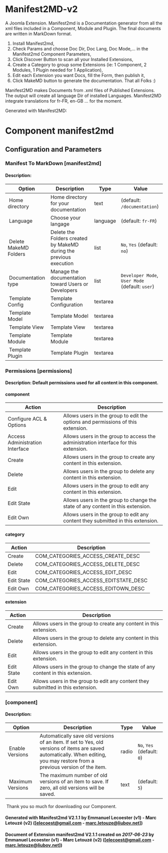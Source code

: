 # Manifest2MD-v2
A Joomla Extension. Manifest2md is a Documentation generator from all the xml files included in a Component, Module and Plugin.
The final documents are written in MarkDown format.

1) Install Manifest2md,
2) Check Params and choose Doc Dir, Doc Lang, Doc Mode,... in the Manifest2md Component Parameters,
3) Click Discover Button to scan all your Installed Extensions,
4) Create a Category to group some Extensions (ie: 1 Component, 2 Modules, 1 Plugin needed for 1 Application),
5) Edit each Extension you want Docs, fill the Form, then publish it,
6) Click MakeMD button to generate the documentation. That all Folks :)

Manifest2MD makes Documents from .xml files of Published Extensions.
The output will create all language Dir of installed Languages.
Manifest2MD integrate translations for fr-FR, en-GB ... for the moment.

Generated with Manifest2MD:

# Component manifest2md
## Configuration and Parameters
### Manifest To MarkDown [manifest2md]
#### Description: 
| Option | Description | Type | Value |
| ------ | ----------- | -----|-------|
|  Home directory | Home directory for your documentation  | text |  (default: `/documentation`)|
|  Language | Choose your langage | language |  (default: `fr-FR`)|
|  Delete MakeMD Folders | Delete the Folders created by MakeMD during the previous execution | list | `No`, `Yes` (default: `no`)|
|  Documentation type | Manage the documentation toward Users or Developers | list | `Developer Mode`, `User Mode` (default: `user`)|
|  Template Config | Template Configuration | textarea | |
|  Template Model | Template Model | textarea | |
|  Template View | Template View | textarea | |
|  Template Module | Template Module | textarea | |
|  Template Plugin | Template Plugin | textarea | |
### Permissions [permissions]
#### Description: Default permissions used for all content in this component.
#### component
| Action | Description |
| ------ | ----------- |
 | Configure ACL & Options | Allows users in the group to edit the options and permissions of this extension. | 
 | Access Administration Interface | Allows users in the group to access the administration interface for this extension. | 
 | Create | Allows users in the group to create any content in this extension. | 
 | Delete | Allows users in the group to delete any content in this extension. | 
 | Edit | Allows users in the group to edit any content in this extension. | 
 | Edit State | Allows users in the group to change the state of any content in this extension. | 
 | Edit Own | Allows users in the group to edit any content they submitted in this extension. | 
#### category
| Action | Description |
| ------ | ----------- |
 | Create | COM_CATEGORIES_ACCESS_CREATE_DESC | 
 | Delete | COM_CATEGORIES_ACCESS_DELETE_DESC | 
 | Edit | COM_CATEGORIES_ACCESS_EDIT_DESC | 
 | Edit State | COM_CATEGORIES_ACCESS_EDITSTATE_DESC | 
 | Edit Own | COM_CATEGORIES_ACCESS_EDITOWN_DESC | 
#### extension
| Action | Description |
| ------ | ----------- |
 | Create | Allows users in the group to create any content in this extension. | 
 | Delete | Allows users in the group to delete any content in this extension. | 
 | Edit | Allows users in the group to edit any content in this extension. | 
 | Edit State | Allows users in the group to change the state of any content in this extension. | 
 | Edit Own | Allows users in the group to edit any content they submitted in this extension. | 
###  [component]
#### Description: 
| Option | Description | Type | Value |
| ------ | ----------- | -----|-------|
|  Enable Versions | Automatically save old versions of an item. If set to Yes, old versions of items are saved automatically. When editing, you may restore from a previous version of the item. | radio | `No`, `Yes` (default: `0`)|
|  Maximum Versions | The maximum number of old versions of an item to save. If zero, all old versions will be saved. | text |  (default: `5`)|

<p> Thank you so much for downloading our Component.</p>

#### Generated with **Manifest2md** V2.1.1 by **Emmanuel Lecoester (v1) - Marc Letouzé (v2)** ([elecoest@gmail.com - marc.letouze@liubov.net])

#### Document of Extension **manifest2md** V2.1.1 created on *2017-06-23* by **Emmanuel Lecoester (v1) - Marc Letouzé (v2)** ([elecoest@gmail.com - marc.letouze@liubov.net])
